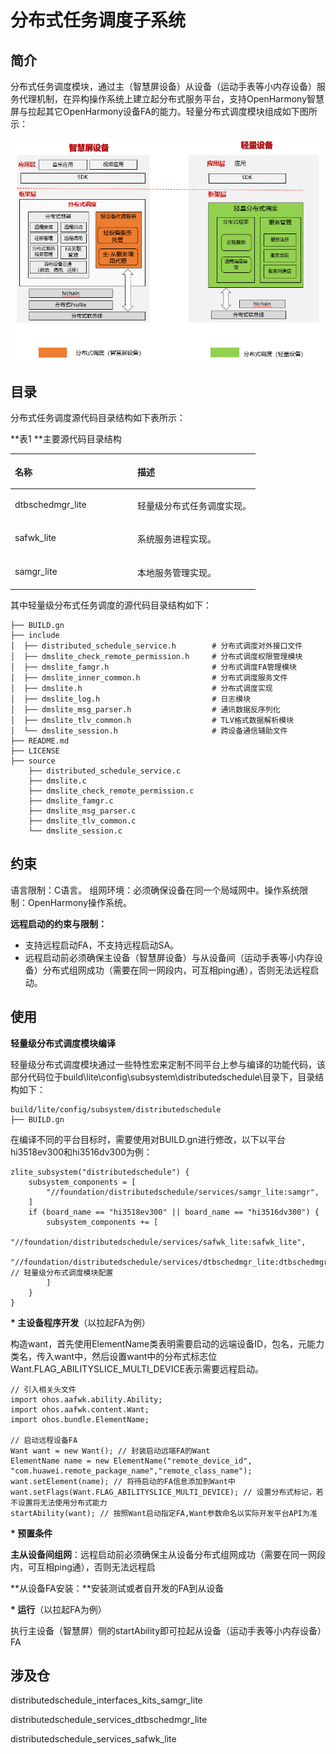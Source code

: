 # 分布式任务调度子系统<a name="ZH-CN_TOPIC_0000001051983009"></a>

## 简介<a name="section11660541593"></a>

分布式任务调度模块，通过主（智慧屏设备）从设备（运动手表等小内存设备）服务代理机制，在异构操作系统上建立起分布式服务平台，支持OpenHarmony智慧屏与拉起其它OpenHarmony设备FA的能力。轻量分布式调度模块组成如下图所示：

![](figures/zh-cn_image_0000001055199362.png)

## 目录<a name="section1464106163817"></a>

分布式任务调度源代码目录结构如下表所示：

**表1 **主要源代码目录结构

<a name="table43531856201716"></a>
<table><thead align="left"><tr id="row20416556201718"><th class="cellrowborder" valign="top" width="50%" id="mcps1.1.3.1.1"><p id="p10416456121716"><a name="p10416456121716"></a><a name="p10416456121716"></a>名称</p>
</th>
<th class="cellrowborder" valign="top" width="50%" id="mcps1.1.3.1.2"><p id="p1841645631717"><a name="p1841645631717"></a><a name="p1841645631717"></a>描述</p>
</th>
</tr>
</thead>
<tbody><tr id="row64161056151718"><td class="cellrowborder" valign="top" width="50%" headers="mcps1.1.3.1.1 "><p id="p9416656181720"><a name="p9416656181720"></a><a name="p9416656181720"></a>dtbschedmgr_lite</p>
</td>
<td class="cellrowborder" valign="top" width="50%" headers="mcps1.1.3.1.2 "><p id="p541645611177"><a name="p541645611177"></a><a name="p541645611177"></a>轻量级分布式任务调度实现。</p>
</td>
</tr>
<tr id="row104169564177"><td class="cellrowborder" valign="top" width="50%" headers="mcps1.1.3.1.1 "><p id="p17416125614179"><a name="p17416125614179"></a><a name="p17416125614179"></a>safwk_lite</p>
</td>
<td class="cellrowborder" valign="top" width="50%" headers="mcps1.1.3.1.2 "><p id="p04163569170"><a name="p04163569170"></a><a name="p04163569170"></a>系统服务进程实现。</p>
</td>
</tr>
<tr id="row04161056121719"><td class="cellrowborder" valign="top" width="50%" headers="mcps1.1.3.1.1 "><p id="p13416165621713"><a name="p13416165621713"></a><a name="p13416165621713"></a>samgr_lite</p>
</td>
<td class="cellrowborder" valign="top" width="50%" headers="mcps1.1.3.1.2 "><p id="p13417125611175"><a name="p13417125611175"></a><a name="p13417125611175"></a>本地服务管理实现。</p>
</td>
</tr>
</tbody>
</table>

其中轻量级分布式任务调度的源代码目录结构如下：

```
├── BUILD.gn
├── include
│  ├── distributed_schedule_service.h        # 分布式调度对外接口文件
│  ├── dmslite_check_remote_permission.h     # 分布式调度权限管理模块
│  ├── dmslite_famgr.h                       # 分布式调度FA管理模块
│  ├── dmslite_inner_common.h                # 分布式调度服务文件
│  ├── dmslite.h                             # 分布式调度实现
│  ├── dmslite_log.h                         # 日志模块
│  ├── dmslite_msg_parser.h                  # 通讯数据反序列化
│  ├── dmslite_tlv_common.h                  # TLV格式数据解析模块
│  └── dmslite_session.h                     # 跨设备通信辅助文件
├── README.md
├── LICENSE
├── source
    ├── distributed_schedule_service.c
    ├── dmslite.c
    ├── dmslite_check_remote_permission.c
    ├── dmslite_famgr.c
    ├── dmslite_msg_parser.c
    ├── dmslite_tlv_common.c
    └── dmslite_session.c
```

## 约束<a name="section1718733212019"></a>

语言限制：C语言。 组网环境：必须确保设备在同一个局域网中。操作系统限制：OpenHarmony操作系统。

**远程启动的约束与限制：**

-   支持远程启动FA，不支持远程启动SA。
-   远程启动前必须确保主设备（智慧屏设备）与从设备间（运动手表等小内存设备）分布式组网成功（需要在同一网段内，可互相ping通），否则无法远程启动。

## 使用<a name="section10729231131110"></a>

**轻量级分布式调度模块编译**

轻量级分布式调度模块通过一些特性宏来定制不同平台上参与编译的功能代码，该部分代码位于build\\lite\\config\\subsystem\\distributedschedule\\目录下，目录结构如下：

```
build/lite/config/subsystem/distributedschedule
├── BUILD.gn
```

在编译不同的平台目标时，需要使用对BUILD.gn进行修改，以下以平台hi3518ev300和hi3516dv300为例：

```
zlite_subsystem("distributedschedule") {
    subsystem_components = [
        "//foundation/distributedschedule/services/samgr_lite:samgr",
    ]
    if (board_name == "hi3518ev300" || board_name == "hi3516dv300") {
        subsystem_components += [
            "//foundation/distributedschedule/services/safwk_lite:safwk_lite",
            "//foundation/distributedschedule/services/dtbschedmgr_lite:dtbschedmgr", // 轻量级分布式调度模块配置
        ]
    }
}
```

**\* 主设备程序开发**（以拉起FA为例）

构造want，首先使用ElementName类表明需要启动的远端设备ID，包名，元能力类名，传入want中，然后设置want中的分布式标志位Want.FLAG\_ABILITYSLICE\_MULTI\_DEVICE表示需要远程启动。

```
// 引入相关头文件
import ohos.aafwk.ability.Ability;
import ohos.aafwk.content.Want;
import ohos.bundle.ElementName;

// 启动远程设备FA
Want want = new Want(); // 封装启动远端FA的Want
ElementName name = new ElementName("remote_device_id", "com.huawei.remote_package_name","remote_class_name");
want.setElement(name); // 将待启动的FA信息添加到Want中
want.setFlags(Want.FLAG_ABILITYSLICE_MULTI_DEVICE); // 设置分布式标记，若不设置将无法使用分布式能力
startAbility(want); // 按照Want启动指定FA,Want参数命名以实际开发平台API为准
```

**\* 预置条件**

**主从设备间组网**：远程启动前必须确保主从设备分布式组网成功（需要在同一网段内，可互相ping通），否则无法远程启

**从设备FA安装：**安装测试或者自开发的FA到从设备

**\* 运行**（以拉起FA为例）

执行主设备（智慧屏）侧的startAbility即可拉起从设备（运动手表等小内存设备）FA

## 涉及仓<a name="section176111311166"></a>

distributedschedule\_interfaces\_kits\_samgr\_lite

distributedschedule\_services\_dtbschedmgr\_lite

distributedschedule\_services\_safwk\_lite

